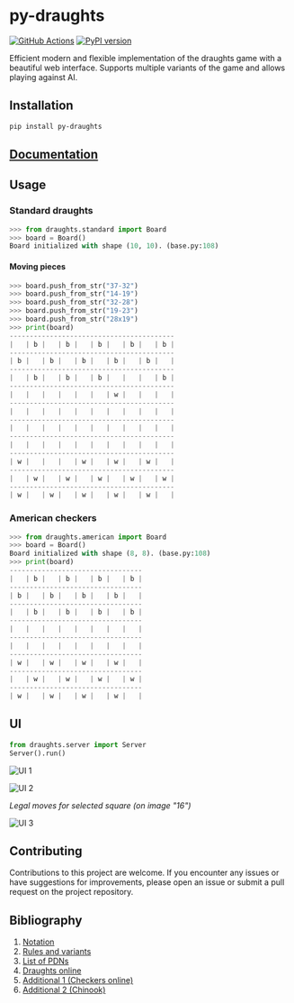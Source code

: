 # py-draughts

[![GitHub Actions](https://github.com/michalskibinski109/checkers/actions/workflows/python-app.yml/badge.svg)](https://github.com/michalskibinski109/checkers/actions/workflows/python-app.yml)
[![PyPI version](https://badge.fury.io/py/py-draughts.svg)](https://badge.fury.io/py/py-draughts)


Efficient modern and flexible implementation of the draughts game with a beautiful web interface. 
Supports multiple variants of the game and allows playing against AI.



## Installation

```bash
pip install py-draughts
```

## [Documentation](https://michalskibinski109.github.io/py-draughts/)

## Usage


### Standard draughts

```python
>>> from draughts.standard import Board
>>> board = Board()
Board initialized with shape (10, 10). (base.py:108)
```

#### Moving pieces

```python
>>> board.push_from_str("37-32")
>>> board.push_from_str("14-19")
>>> board.push_from_str("32-28")
>>> board.push_from_str("19-23")
>>> board.push_from_str("28x19")
>>> print(board)
-----------------------------------------
|   | b |   | b |   | b |   | b |   | b |
-----------------------------------------
| b |   | b |   | b |   | b |   | b |   |
-----------------------------------------
|   | b |   | b |   | b |   |   |   | b |
-----------------------------------------
|   |   |   |   |   |   | w |   |   |   |
-----------------------------------------
|   |   |   |   |   |   |   |   |   |   |
-----------------------------------------
|   |   |   |   |   |   |   |   |   |   |
-----------------------------------------
|   |   |   |   |   |   |   |   |   |   |
-----------------------------------------
| w |   |   |   | w |   | w |   | w |   |
-----------------------------------------
|   | w |   | w |   | w |   | w |   | w |
-----------------------------------------
| w |   | w |   | w |   | w |   | w |   |
```

### American checkers

```python
>>> from draughts.american import Board
>>> board = Board()
Board initialized with shape (8, 8). (base.py:108)
>>> print(board)
---------------------------------
|   | b |   | b |   | b |   | b |
---------------------------------
| b |   | b |   | b |   | b |   |
---------------------------------
|   | b |   | b |   | b |   | b |
---------------------------------
|   |   |   |   |   |   |   |   |
---------------------------------
|   |   |   |   |   |   |   |   |
---------------------------------
| w |   | w |   | w |   | w |   |
---------------------------------
|   | w |   | w |   | w |   | w |
---------------------------------
| w |   | w |   | w |   | w |   |
```


## UI

```python
from draughts.server import Server
Server().run()
```

![UI 1](https://github.com/michalskibinski109/py-draughts/assets/77834536/a5e2ca89-28e1-4dcc-96ae-b18fc602c9bc)

![UI 2](https://github.com/michalskibinski109/py-draughts/assets/77834536/b14523ea-4bc4-45e1-b5c0-5deea3ed5328)

*Legal moves for selected square (on image "16")*

![UI 3](https://github.com/michalskibinski109/py-draughts/assets/77834536/c8245cbc-06ec-4623-81ab-c9aaa9302627)

## Contributing

Contributions to this project are welcome. If you encounter any issues or have suggestions for improvements, please open an issue or submit a pull request on the project repository.

## Bibliography

1. [Notation](https://en.wikipedia.org/wiki/Portable_Draughts_Notation)
2. [Rules and variants](https://en.wikipedia.org/wiki/Checkers)
3. [List of PDNs](https://github.com/mig0/Games-Checkers/)
4. [Draughts online](https://lidraughts.org/)
5. [Additional 1 (Checkers online)](https://checkers.online/play)
6. [Additional 2 (Chinook)](https://webdocs.cs.ualberta.ca/~chinook/play/notation.html)